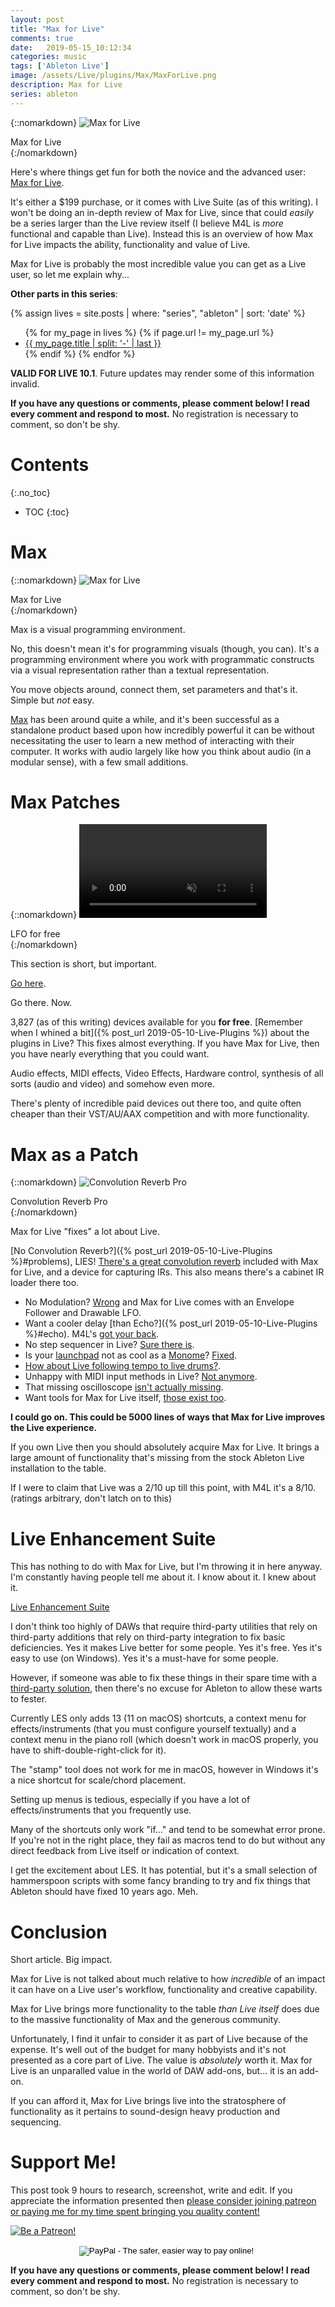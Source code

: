```yaml
---
layout: post
title: "Max for Live"
comments: true
date:   2019-05-15_10:12:34 
categories: music
tags: ['Ableton Live']
image: /assets/Live/plugins/Max/MaxForLive.png
description: Max for Live
series: ableton
---
```


{::nomarkdown}
<img src="/assets/Live/Plugins/Max/MaxForLive.png" alt="Max for Live">
<div class="image-caption">Max for Live</div>
{:/nomarkdown}

Here's where things get fun for both the novice and the advanced user: [Max for Live](https://www.ableton.com/en/live/max-for-live/).

It's either a $199 purchase, or it comes with Live Suite (as of this writing). I won't be doing an in-depth review of Max for Live, since that could _easily_ be a series larger than the Live review itself (I believe M4L is _more_ functional and capable than Live). Instead this is an overview of how Max for Live impacts the ability, functionality and value of Live.

Max for Live is probably the most incredible value you can get as a Live user, so let me explain why...

**Other parts in this series**: 

{% assign lives = site.posts | where: "series", "ableton" | sort: 'date' %}
<ul>
{% for my_page in lives %} 
    {% if page.url != my_page.url  %}
        <li><a class="page-link" href="{{ my_page.url | prepend: site.baseurl }}">{{ my_page.title | split: '-' | last }}</a></li>
    {% endif %}
{% endfor %}
</ul>

**VALID FOR LIVE 10.1**. Future updates may render some of this information invalid.

<!--more-->

**If you have any questions or comments, please comment below! I read every comment and respond to most.** No registration is necessary to comment, so don't be shy.

# Contents
{:.no_toc}
* TOC
{:toc}

# Max

{::nomarkdown}
<img src="/assets/Live/Plugins/Max/MaxForLive2.png" alt="Max for Live">
<div class="image-caption">Max for Live</div>
{:/nomarkdown}

Max is a visual programming environment.

No, this doesn't mean it's for programming visuals (though, you can). It's a programming environment where you work with programmatic constructs via a visual representation rather than a textual representation.

You move objects around, connect them, set parameters and that's it. Simple but _not_ easy.

[Max](https://cycling74.com) has been around quite a while, and it's been successful as a standalone product based upon how incredibly powerful it can be without necessitating the user to learn a new method of interacting with their computer. It works with audio largely like how you think about audio (in a modular sense), with a few small additions.

# Max Patches

{::nomarkdown}
<video autoplay loop muted class="gifvid">
<source src="/assets/Live/Plugins/Max/LFO.mp4" type="video/mp4">
Your browser does not support the video tag.
</video>
<div class="video-caption">LFO for free</div>
{:/nomarkdown}

This section is short, but important.

[Go here](http://www.maxforlive.com/library/).

Go there. Now.

3,827 (as of this writing) devices available for you **for free**. [Remember when I whined a bit]({% post_url 2019-05-10-Live-Plugins %}) about the plugins in Live? This fixes almost everything. If you have Max for Live, then you have nearly everything that you could want.

Audio effects, MIDI effects, Video Effects, Hardware control, synthesis of all sorts (audio and video) and somehow even more.

There's plenty of incredible paid devices out there too, and quite often cheaper than their VST/AU/AAX competition and with more functionality.

# Max as a Patch

{::nomarkdown}
<img src="/assets/Live/Plugins/Max/Convolution.png" alt="Convolution Reverb Pro">
<div class="image-caption">Convolution Reverb Pro</div>
{:/nomarkdown}

Max for Live "fixes" a lot about Live.

[No Convolution Reverb?]({% post_url 2019-05-10-Live-Plugins %}#problems), LIES! [There's a great convolution reverb](https://www.ableton.com/en/packs/convolution-reverb/#?item_type=max_for_live) included with Max for Live, and a device for capturing IRs. This also means there's a cabinet IR loader there too.

* No Modulation? [Wrong](http://maxforlive.com/library/device/4551/lfo10) and Max for Live comes with an Envelope Follower and Drawable LFO.
* Want a cooler delay [than Echo?]({% post_url 2019-05-10-Live-Plugins %}#echo). M4L's [got your back](http://maxforlive.com/library/device/158/jg-delays).
* No step sequencer in Live? [Sure there is](http://maxforlive.com/library/device/231/advanced-step-sequencer).
* Is your [launchpad](https://novationmusic.com/launch/launchpad) not as cool as a [Monome](https://monome.org)? [Fixed](http://maxforlive.com/library/device/141/monomeemu).
* [How about Live following tempo to live drums?](https://www.ableton.com/en/packs/beatseeker/).
* Unhappy with MIDI input methods in Live? [Not anymore](https://audioutlaw.com/product/mia-midi-input-assistant/).
* That missing oscilloscope [isn't actually missing](http://www.maxforlive.com/library/device/1918/jo-floating-oscilloscope).
* Want tools for Max for Live itself, [those exist too](https://www.ableton.com/en/packs/max-live-building-tools/#?item_type=max_for_live).

**I could go on. This could be 5000 lines of ways that Max for Live improves the Live experience.**

If you own Live then you should absolutely acquire Max for Live. It brings a large amount of functionality that's missing from the stock Ableton Live installation to the table.

If I were to claim that Live was a 2/10 up till this point, with M4L it's a 8/10. (ratings arbitrary, don't latch on to this)

# Live Enhancement Suite

This has nothing to do with Max for Live, but I'm throwing it in here anyway. I'm constantly having people tell me about it. I know about it. I knew about it.

[Live Enhancement Suite](https://enhancementsuite.me)

I don't think too highly of DAWs that require third-party utilities that rely on third-party additions that rely on third-party integration to fix basic deficiencies. Yes it makes Live better for some people. Yes it's free. Yes it's easy to use (on Windows). Yes it's a must-have for some people.

However, if someone was able to fix these things in their spare time with a [third-party solution](http://www.hammerspoon.org), then there's no excuse for Ableton to allow these warts to fester.

Currently LES only adds 13 (11 on macOS) shortcuts, a context menu for effects/instruments (that you must configure yourself textually) and a context menu in the piano roll (which doesn't work in macOS properly, you have to shift-double-right-click for it).

The "stamp" tool does not work for me in macOS, however in Windows it's a nice shortcut for scale/chord placement.

Setting up menus is tedious, especially if you have a lot of effects/instruments that you frequently use.

Many of the shortcuts only work "if..." and tend to be somewhat error prone. If you're not in the right place, they fail as macros tend to do but without any direct feedback from Live itself or indication of context.

I get the excitement about LES. It has potential, but it's a small selection of hammerspoon scripts with some fancy branding to try and fix things that Ableton should have fixed 10 years ago. Meh.

# Conclusion

Short article. Big impact.

Max for Live is not talked about much relative to how _incredible_ of an impact it can have on a Live user's workflow, functionality and creative capability.

Max for Live brings more functionality to the table _than Live itself_ does due to the massive functionality of Max and the generous community.

Unfortunately, I find it unfair to consider it as part of Live because of the expense. It's well out of the budget for many hobbyists and it's not presented as a core part of Live. The value is _absolutely_ worth it. Max for Live is an unparalled value in the world of DAW add-ons, but... it is an add-on.

If you can afford it, Max for Live brings live into the stratosphere of functionality as it pertains to sound-design heavy production and sequencing.

# Support Me!

This post took 9 hours to research, screenshot, write and edit. If you appreciate the information presented then <a href="/DonateNow/">please consider joining patreon or paying me for my time spent bringing you quality content!</a>

<a href="https://www.patreon.com/bePatron?u=7465992"> <img class="patreon-button" src="/assets/Patreon.png" alt="Be a Patreon!"></a>

<form style="text-align: center;" action="https://www.paypal.com/cgi-bin/webscr" method="post" target="_top">
<input type="hidden" name="cmd" value="_s-xclick">
<input type="hidden" name="hosted_button_id" value="BR247JAZBTUJJ">
<input type="image" src="https://www.paypalobjects.com/en_US/i/btn/btn_donateCC_LG.gif" border="0" name="submit" alt="PayPal - The safer, easier way to pay online!">
<img alt="" border="0" src="https://www.paypalobjects.com/en_US/i/scr/pixel.gif" width="1" height="1">
</form>

**If you have any questions or comments, please comment below! I read every comment and respond to most.** No registration is necessary to comment, so don't be shy.


